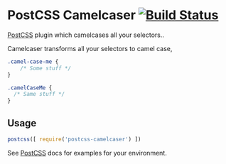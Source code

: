 # PostCSS Camelcaser [![Build Status][ci-img]][ci]

[PostCSS] plugin which camelcases all your selectors..

[PostCSS]: https://github.com/postcss/postcss
[ci-img]:  https://travis-ci.org/GMchris/postcss-camelcaser.svg
[ci]:      https://travis-ci.org/GMchris/postcss-camelcaser

Camelcaser transforms all your selectors to camel case, 

```css
.camel-case-me {
    /* Some stuff */
}
```

```css
.camelCaseMe {
  /* Same stuff */
}
```

## Usage

```js
postcss([ require('postcss-camelcaser') ])
```

See [PostCSS] docs for examples for your environment.
